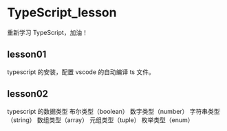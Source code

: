 # TypeScript_lesson
重新学习 TypeScript，加油！

## lesson01
typescript 的安装，配置 vscode 的自动编译 ts 文件。

## lesson02
typescript 的数据类型
    布尔类型（boolean）
    数字类型（number）
    字符串类型（string）
    数组类型（array）
    元组类型（tuple）
    枚举类型（enum）